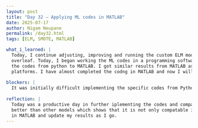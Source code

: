 ```yaml
---
layout: post
title: "Day 32 – Applying ML codes in MATLAB"
date: 2025-07-17
author: Nigam Neupane
permalink: /day32.html
tags: [ELM, SMOTE, MATLAB]

what_i_learned: |
  Today, I continue adjusting, improving and running the custom ELM model by applying different methods. I updated my results and achievements in 
  overleaf. Today, I began working the ML codes in a programming software called MATLAB. It is very similar to python, so it was not difficult convert 
  the codes from python to MATLAB. I got similar results from MATLAB as I did in python which shows that the codes are working correctly even in different 
  platforms. I have almost completed the codng in MATLAB and now I will need to update the results in Overleaf using tables and graphs.
  
blockers: |
  It was initially difficult implementing the specific codes from Python to MATLAB. I had to search the syntaxes in web.
  
reflection: |
  Today was a productive day in further iplementing the codes and comparing the results for all the ML models in MATLAB. The custom ELM still performed 
  better than other models which shows that it is not only compatable in Python, it can be run in other programing languages. I will continue the coding 
  in MATLAB and update my results as I go.
---
```

